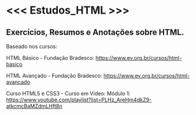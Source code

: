 # <<< Estudos_HTML >>>
## Exercícios, Resumos e Anotações sobre HTML.

Baseado nos cursos:

HTML Básico - Fundação Bradesco:
https://www.ev.org.br/cursos/html-basico 

HTML Avançado - Fundação Bradesco:
https://www.ev.org.br/cursos/html-avancado

Curso HTML5 e CSS3 - Curso em Vídeo:
  Módulo 1: https://www.youtube.com/playlist?list=PLHz_AreHm4dkZ9-atkcmcBaMZdmLHft8n
